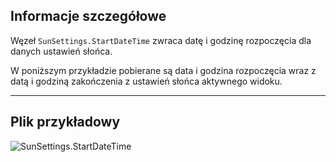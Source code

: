 ## Informacje szczegółowe
Węzeł `SunSettings.StartDateTime` zwraca datę i godzinę rozpoczęcia dla danych ustawień słońca.

W poniższym przykładzie pobierane są data i godzina rozpoczęcia wraz z datą i godziną zakończenia z ustawień słońca aktywnego widoku.
___
## Plik przykładowy

![SunSettings.StartDateTime](./Revit.Elements.SunSettings.StartDateTime_img.jpg)
